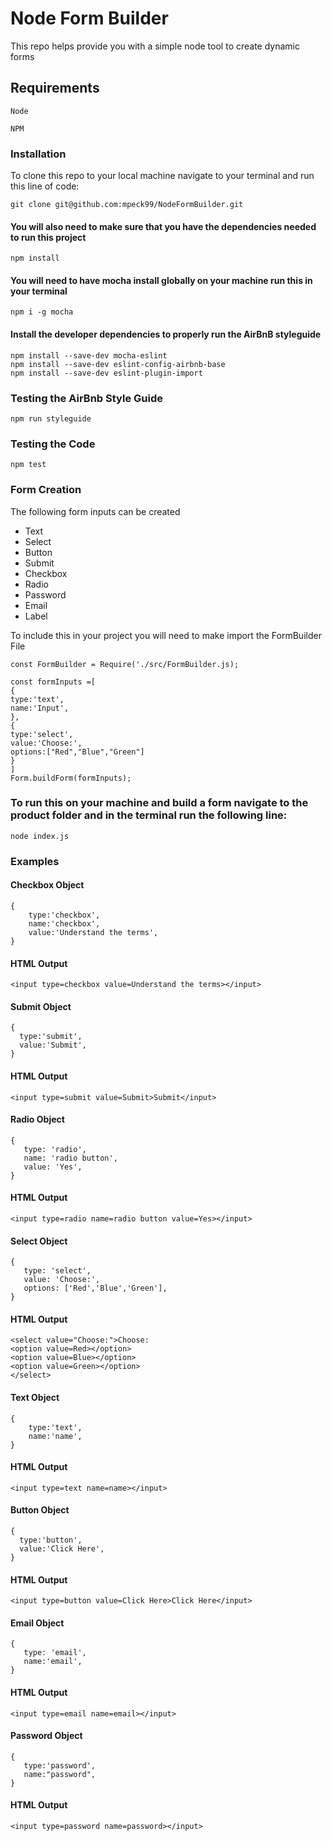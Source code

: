 # Node Form Builder
This repo helps provide you with a simple node tool to create dynamic forms
 ## Requirements
 ```
 Node
 ```
 ```
 NPM
 ```
 
### Installation
To clone this repo to your local machine navigate to your terminal and run this line of code:
```
git clone git@github.com:mpeck99/NodeFormBuilder.git
```
#### You will also need to make sure that you have the dependencies needed to run this project
```
npm install
```
#### You will need to have mocha install globally on your machine run this in your terminal
```
npm i -g mocha
```
#### Install the developer dependencies to properly run the AirBnB styleguide
```
npm install --save-dev mocha-eslint
npm install --save-dev eslint-config-airbnb-base
npm install --save-dev eslint-plugin-import
```
### Testing the AirBnb Style Guide
```
npm run styleguide
```
### Testing the Code
```
npm test
```


### Form Creation
The following form inputs can be created 
* Text
* Select
* Button 
* Submit
* Checkbox
* Radio
* Password
* Email
* Label

To include this in your project you will need to make import the FormBuilder File
```
const FormBuilder = Require('./src/FormBuilder.js);

const formInputs =[
{
type:'text',
name:'Input',
},
{
type:'select',
value:'Choose:',
options:["Red","Blue","Green"]
}
]
Form.buildForm(formInputs);
```
### To run this on your machine and build a form navigate to the product folder and in the terminal run the following line: 
```
node index.js
```

### Examples
#### Checkbox Object
```
{
    type:'checkbox',
    name:'checkbox',
    value:'Understand the terms',
}
```
#### HTML Output
```
<input type=checkbox value=Understand the terms></input>
```
#### Submit Object
```
{
  type:'submit',
  value:'Submit',
}
```
#### HTML Output
```
<input type=submit value=Submit>Submit</input>
```
#### Radio Object
```
{
   type: 'radio',
   name: 'radio button',
   value: 'Yes',
}
```
#### HTML Output
```
<input type=radio name=radio button value=Yes></input>
```
#### Select Object
```
{
   type: 'select',
   value: 'Choose:',
   options: ['Red','Blue','Green'],
}
```
#### HTML Output
```
<select value="Choose:">Choose:
<option value=Red></option>
<option value=Blue></option>
<option value=Green></option>
</select>
```
#### Text Object
```
{
    type:'text',
    name:'name',
}
```
#### HTML Output
```
<input type=text name=name></input>
```
#### Button Object
```
{
  type:'button',
  value:'Click Here',
}
```
#### HTML Output
```
<input type=button value=Click Here>Click Here</input>
```
#### Email Object
```
{
   type: 'email',
   name:'email',
}
```
#### HTML Output
```
<input type=email name=email></input>
```
#### Password Object
```
{
   type:'password',
   name:"password",
}
```
#### HTML Output
```
<input type=password name=password></input>
```
